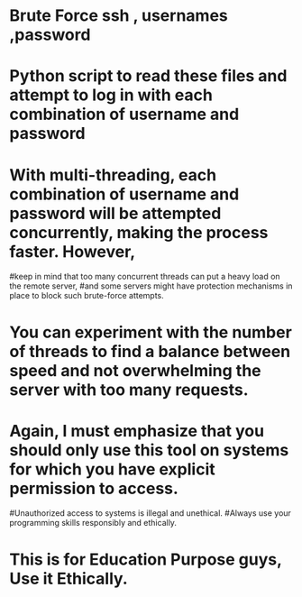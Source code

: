 # Brute Force ssh , usernames ,password
# Python script to read these files and attempt to log in with each combination of username and password
# With multi-threading, each combination of username and password will be attempted concurrently, making the process faster. However, 
#keep in mind that too many concurrent threads can put a heavy load on the remote server, 
#and some servers might have protection mechanisms in place to block such brute-force attempts.
# You can experiment with the number of threads to find a balance between speed and not overwhelming the server with too many requests.
# Again, I must emphasize that you should only use this tool on systems for which you have explicit permission to access.
#Unauthorized access to systems is illegal and unethical. 
#Always use your programming skills responsibly and ethically.
# This is for Education Purpose guys, Use it Ethically.
